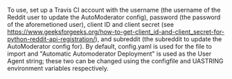 To use, set up a Travis CI account with the username (the username of the Reddit user to update the AutoModerator config), password (the password of the aforemetioned user), client ID and client secret (see https://www.geeksforgeeks.org/how-to-get-client_id-and-client_secret-for-python-reddit-api-registration/), and subreddit (the subreddit to update the AutoModerator config for). By default, config.yaml is used for the file to import and "Automatic Automoderator Deployment" is used as the User Agent string; these two can be changed using the configfile and UASTRING environment variables respectively.
